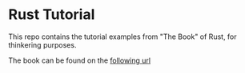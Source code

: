 # Rust Tutorial
This repo contains the tutorial examples from "The Book" of Rust, for thinkering purposes. 

The book can be found on the [following url](https://doc.rust-lang.org/stable/book/)

